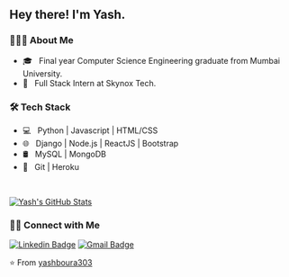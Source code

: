 <h2> Hey there! I'm Yash.</h2>

<h3> 👨🏻‍💻 About Me </h3>

- 🎓 &nbsp; Final year Computer Science Engineering graduate from Mumbai University.
- 💼 &nbsp; Full Stack Intern at Skynox Tech.

<h3>🛠 Tech Stack</h3>

- 💻 &nbsp; Python | Javascript | HTML/CSS
- 🌐 &nbsp; Django | Node.js | ReactJS | Bootstrap
- 🛢 &nbsp; MySQL | MongoDB
- 🔧 &nbsp; Git | Heroku

<br/>

[![Yash's GitHub Stats](https://github-readme-stats.vercel.app/api?username=yashboura303&show_icons=true)](https://github.com/yashboura303)

<h3> 🤝🏻 Connect with Me </h3>

[![Linkedin Badge](https://img.shields.io/badge/-LinkedIn-blue?style=flat-square&logo=Linkedin&logoColor=white&link=)](https://www.linkedin.com/in/yash-boura) 
[![Gmail Badge](https://img.shields.io/badge/-Gmail-c14438?style=flat-square&logo=Gmail&logoColor=white&link=mailto:yashboura303@gmail.com)](mailto:yashboura303@gmail.com)

⭐️ From [yashboura303](https://github.com/yashboura303)
